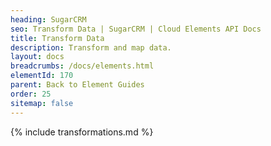 ```yaml
---
heading: SugarCRM
seo: Transform Data | SugarCRM | Cloud Elements API Docs
title: Transform Data
description: Transform and map data.
layout: docs
breadcrumbs: /docs/elements.html
elementId: 170
parent: Back to Element Guides
order: 25
sitemap: false
---
```


{% include transformations.md %}
